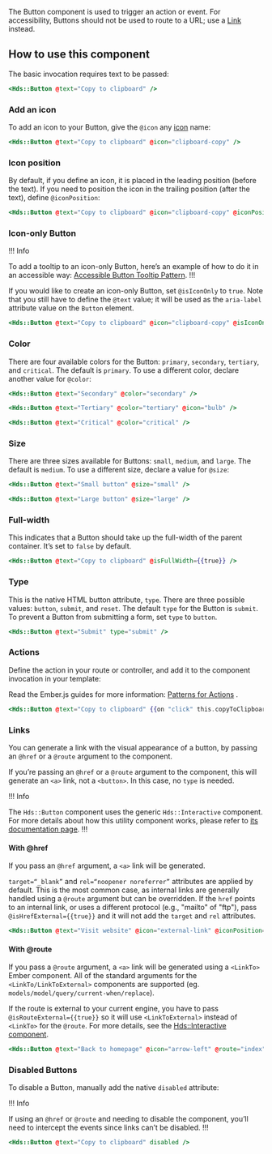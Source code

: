 The Button component is used to trigger an action or event. For accessibility, Buttons should not be used to route to a URL; use a [Link](/components/link/standalone) instead.

## How to use this component

The basic invocation requires text to be passed:

```handlebars
<Hds::Button @text="Copy to clipboard" />
```

### Add an icon

To add an icon to your Button, give the `@icon` any [icon](/icons/library) name:

```handlebars
<Hds::Button @text="Copy to clipboard" @icon="clipboard-copy" />
```

### Icon position

By default, if you define an icon, it is placed in the leading position (before the text). If you need to position the icon in the trailing position (after the text), define `@iconPosition`:

```handlebars
<Hds::Button @text="Copy to clipboard" @icon="clipboard-copy" @iconPosition="trailing" />
```

### Icon-only Button

!!! Info

To add a tooltip to an icon-only Button, here’s an example of how to do it in an accessible way: [Accessible Button Tooltip Pattern](https://codepen.io/melsumner/pen/bGGdmMV).
!!!

If you would like to create an icon-only Button, set `@isIconOnly` to `true`. Note that you still have to define the `@text` value; it will be used as the `aria-label` attribute value on the `Button` element.

```handlebars
<Hds::Button @text="Copy to clipboard" @icon="clipboard-copy" @isIconOnly={{true}} />
```

### Color

There are four available colors for the Button: `primary`, `secondary`, `tertiary`, and `critical`. The default is `primary`. To use a different color, declare another value for `@color`:

```handlebars
<Hds::Button @text="Secondary" @color="secondary" />
```

```handlebars
<Hds::Button @text="Tertiary" @color="tertiary" @icon="bulb" />
```

```handlebars
<Hds::Button @text="Critical" @color="critical" />
```

### Size

There are three sizes available for Buttons: `small`, `medium`, and `large`. The default is `medium`. To use a different size, declare a value for `@size`:

```handlebars
<Hds::Button @text="Small button" @size="small" />
```

```handlebars
<Hds::Button @text="Large button" @size="large" />
```

### Full-width

This indicates that a Button should take up the full-width of the parent container. It’s set to `false` by default.

```handlebars
<Hds::Button @text="Copy to clipboard" @isFullWidth={{true}} />
```

### Type

This is the native HTML button attribute, `type`. There are three possible values: `button`, `submit`, and `reset`. The default `type` for the Button is `submit`. To prevent a Button from submitting a form, set `type` to `button`.

```handlebars
<Hds::Button @text="Submit" type="submit" />
```

### Actions

Define the action in your route or controller, and add it to the component invocation in your template:

Read the Ember.js guides for more information: [Patterns for Actions](https://guides.emberjs.com/release/in-depth-topics/patterns-for-actions/) .

```handlebars
<Hds::Button @text="Copy to clipboard" {{on "click" this.copyToClipboard}} />
```

### Links

You can generate a link with the visual appearance of a button, by passing an `@href` or a `@route` argument to the component.

If you’re passing an `@href` or a `@route` argument to the component, this will generate an `<a>` link, not a `<button>`. In this case, no `type` is needed.

!!! Info

The `Hds::Button` component uses the generic `Hds::Interactive` component. For more details about how this utility component works, please refer to [its documentation page](/utilities/interactive).
!!!

#### With @href

If you pass an `@href` argument, a `<a>` link will be generated.

`target=“_blank”` and `rel=“noopener noreferrer”` attributes are applied by default. This is the most common case, as internal links are generally handled using a `@route` argument but can be overridden. If the `href` points to an internal link, or uses a different protocol (e.g., "mailto" of "ftp"), pass `@isHrefExternal={{true}}` and it will not add the `target` and `rel` attributes.

```handlebars
<Hds::Button @text="Visit website" @icon="external-link" @iconPosition="trailing" @href="https://hashicorp.com" />
```

#### With @route

If you pass a `@route` argument, a `<a>` link will be generated using a `<LinkTo>` Ember component. All of the standard arguments for the `<LinkTo/LinkToExternal>` components are supported (eg. `models/model/query/current-when/replace`).

If the route is external to your current engine, you have to pass `@isRouteExternal={{true}}` so it will use `<LinkToExternal>` instead of `<LinkTo>` for the `@route`. For more details, see the [Hds::Interactive component](/utilities/interactive).

```handlebars
<Hds::Button @text="Back to homepage" @icon="arrow-left" @route="index" />
```

### Disabled Buttons

To disable a Button, manually add the native `disabled` attribute:

!!! Info

If using an `@href` or `@route` and needing to disable the component, you’ll need to intercept the events since links can’t be disabled.
!!!

```handlebars
<Hds::Button @text="Copy to clipboard" disabled />
```